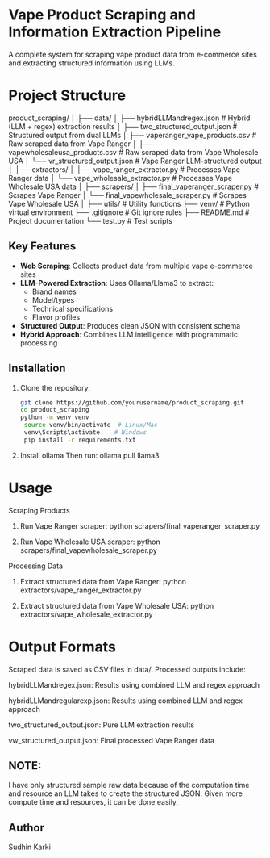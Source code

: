 # Vape Product Scraping and Information Extraction Pipeline

A complete system for scraping vape product data from e-commerce sites and extracting structured information using LLMs.

# Project Structure
product_scraping/
│
├── data/
│ ├── hybridLLMandregex.json # Hybrid (LLM + regex) extraction results
│ ├── two_structured_output.json # Structured output from dual LLMs
│ ├── vaperanger_vape_products.csv # Raw scraped data from Vape Ranger
│ ├── vapewholesaleusa_products.csv # Raw scraped data from Vape Wholesale USA
│ └── vr_structured_output.json # Vape Ranger LLM-structured output
│
├── extractors/
│ ├── vape_ranger_extractor.py # Processes Vape Ranger data
│ └── vape_wholesale_extractor.py # Processes Vape Wholesale USA data
│
├── scrapers/
│ ├── final_vaperanger_scraper.py # Scrapes Vape Ranger
│ └── final_vapewholesale_scraper.py # Scrapes Vape Wholesale USA
│
├── utils/ # Utility functions
├── venv/ # Python virtual environment
├── .gitignore # Git ignore rules
├── README.md # Project documentation
└── test.py # Test scripts

## Key Features

- **Web Scraping**: Collects product data from multiple vape e-commerce sites
- **LLM-Powered Extraction**: Uses Ollama/Llama3 to extract:
  - Brand names
  - Model/types
  - Technical specifications
  - Flavor profiles
- **Structured Output**: Produces clean JSON with consistent schema
- **Hybrid Approach**: Combines LLM intelligence with programmatic processing

## Installation

1. Clone the repository:
   ```bash
   git clone https://github.com/yourusername/product_scraping.git
   cd product_scraping
   python -m venv venv
    source venv/bin/activate  # Linux/Mac
    venv\Scripts\activate    # Windows
    pip install -r requirements.txt

2. Install ollama 
   Then run: ollama pull llama3


# Usage
Scraping Products

1. Run Vape Ranger scraper:
python scrapers/final_vaperanger_scraper.py

2. Run Vape Wholesale USA scraper:
python scrapers/final_vapewholesale_scraper.py

Processing Data
1. Extract structured data from Vape Ranger:
python extractors/vape_ranger_extractor.py

2. Extract structured data from Vape Wholesale USA:
python extractors/vape_wholesale_extractor.py

# Output Formats
Scraped data is saved as CSV files in data/. Processed outputs include:

hybridLLMandregex.json: Results using combined LLM and regex approach

hybridLLMandregularexp.json: Results using combined LLM and regex approach

two_structured_output.json: Pure LLM extraction results

vw_structured_output.json: Final processed Vape Ranger data



## NOTE:
I have only structured sample raw data because of the computation time and resource an LLM takes to create the structured JSON. Given more compute time and resources, it can be done easily.

## Author
Sudhin Karki

